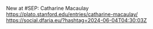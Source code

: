 New at #SEP: Catharine Macaulay https://plato.stanford.edu/entries/catharine-macaulay/ https://social.dfaria.eu/?hashtag=2024-06-04T04:30:03Z